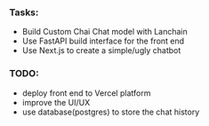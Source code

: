 ### Tasks:
- Build Custom Chai Chat model with Lanchain
- Use FastAPI build interface for the front end
- Use Next.js to create a simple/ugly chatbot


### TODO:
- deploy front end to Vercel platform
- improve the UI/UX
- use database(postgres) to store the chat history